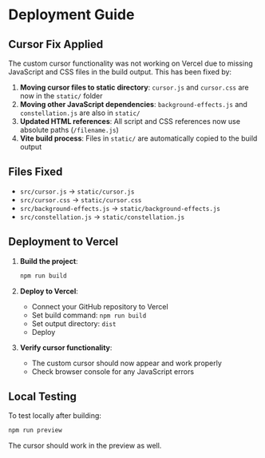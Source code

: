 # Deployment Guide

## Cursor Fix Applied

The custom cursor functionality was not working on Vercel due to missing JavaScript and CSS files in the build output. This has been fixed by:

1. **Moving cursor files to static directory**: `cursor.js` and `cursor.css` are now in the `static/` folder
2. **Moving other JavaScript dependencies**: `background-effects.js` and `constellation.js` are also in `static/`
3. **Updated HTML references**: All script and CSS references now use absolute paths (`/filename.js`)
4. **Vite build process**: Files in `static/` are automatically copied to the build output

## Files Fixed

- `src/cursor.js` → `static/cursor.js`
- `src/cursor.css` → `static/cursor.css`
- `src/background-effects.js` → `static/background-effects.js`
- `src/constellation.js` → `static/constellation.js`

## Deployment to Vercel

1. **Build the project**:
   ```bash
   npm run build
   ```

2. **Deploy to Vercel**:
   - Connect your GitHub repository to Vercel
   - Set build command: `npm run build`
   - Set output directory: `dist`
   - Deploy

3. **Verify cursor functionality**:
   - The custom cursor should now appear and work properly
   - Check browser console for any JavaScript errors

## Local Testing

To test locally after building:
```bash
npm run preview
```

The cursor should work in the preview as well. 